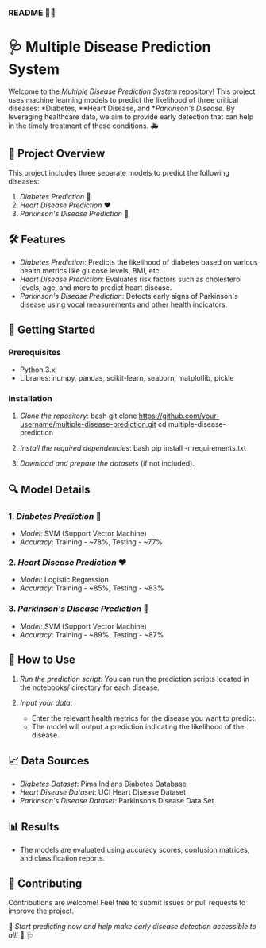 ### README  📖✨

# 🩺 Multiple Disease Prediction System

Welcome to the *Multiple Disease Prediction System* repository! This project uses machine learning models to predict the likelihood of three critical diseases: *Diabetes, **Heart Disease, and **Parkinson's Disease*. By leveraging healthcare data, we aim to provide early detection that can help in the timely treatment of these conditions. 🚑

## 🎯 Project Overview

This project includes three separate models to predict the following diseases:

1. *Diabetes Prediction* 🍬
2. *Heart Disease Prediction* ❤
3. *Parkinson's Disease Prediction* 🧠

## 🛠 Features

- *Diabetes Prediction*: Predicts the likelihood of diabetes based on various health metrics like glucose levels, BMI, etc.
- *Heart Disease Prediction*: Evaluates risk factors such as cholesterol levels, age, and more to predict heart disease.
- *Parkinson's Disease Prediction*: Detects early signs of Parkinson's disease using vocal measurements and other health indicators.


## 🚀 Getting Started

### Prerequisites

- Python 3.x
- Libraries: numpy, pandas, scikit-learn, seaborn, matplotlib, pickle

### Installation

1. *Clone the repository*:
   bash
   git clone https://github.com/your-username/multiple-disease-prediction.git
   cd multiple-disease-prediction
   

2. *Install the required dependencies*:
   bash
   pip install -r requirements.txt
   

3. *Download and prepare the datasets* (if not included).

## 🔍 Model Details

### 1. *Diabetes Prediction* 🍬

- *Model*: SVM (Support Vector Machine)
- *Accuracy*: Training - ~78%, Testing - ~77%

### 2. *Heart Disease Prediction* ❤

- *Model*: Logistic Regression
- *Accuracy*: Training - ~85%, Testing - ~83%

### 3. *Parkinson's Disease Prediction* 🧠

- *Model*: SVM (Support Vector Machine)
- *Accuracy*: Training - ~89%, Testing - ~87%

## 🧪 How to Use

1. *Run the prediction script*:
   You can run the prediction scripts located in the notebooks/ directory for each disease.

2. *Input your data*:
   - Enter the relevant health metrics for the disease you want to predict.
   - The model will output a prediction indicating the likelihood of the disease.


## 📈 Data Sources

- *Diabetes Dataset*: Pima Indians Diabetes Database
- *Heart Disease Dataset*: UCI Heart Disease Dataset
- *Parkinson's Disease Dataset*: Parkinson’s Disease Data Set

## 📊 Results

- The models are evaluated using accuracy scores, confusion matrices, and classification reports.

## 🤝 Contributing

Contributions are welcome! Feel free to submit issues or pull requests to improve the project.

🚀 *Start predicting now and help make early disease detection accessible to all!* 🙌 🩺
